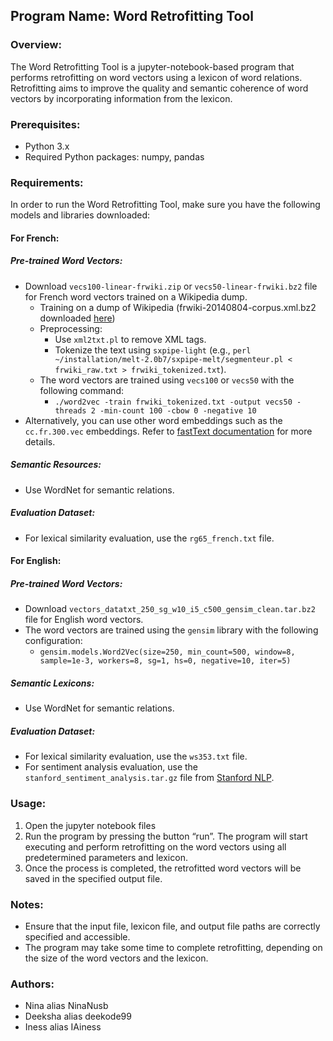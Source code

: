 ## Program Name: Word Retrofitting Tool

### Overview:
The Word Retrofitting Tool is a jupyter-notebook-based program that performs retrofitting on word vectors using a lexicon of word relations. Retrofitting aims to improve the quality and semantic coherence of word vectors by incorporating information from the lexicon.

### Prerequisites:
- Python 3.x
- Required Python packages: numpy, pandas

### Requirements:
In order to run the Word Retrofitting Tool, make sure you have the following models and libraries downloaded:
#### For French:
##### Pre-trained Word Vectors:
- Download `vecs100-linear-frwiki.zip` or `vecs50-linear-frwiki.bz2` file for French word vectors trained on a Wikipedia dump.
  - Training on a dump of Wikipedia (frwiki-20140804-corpus.xml.bz2 downloaded [here](http://linguatools.org/tools/corpora/wikipedia-monolingual-corpora/))
  - Preprocessing:
    - Use `xml2txt.pl` to remove XML tags.
    - Tokenize the text using `sxpipe-light` (e.g., `perl ~/installation/melt-2.0b7/sxpipe-melt/segmenteur.pl < frwiki_raw.txt > frwiki_tokenized.txt`).
  - The word vectors are trained using `vecs100` or `vecs50` with the following command:
    - `./word2vec -train frwiki_tokenized.txt -output vecs50 -threads 2 -min-count 100 -cbow 0 -negative 10`
- Alternatively, you can use other word embeddings such as the `cc.fr.300.vec` embeddings. Refer to [fastText documentation](https://fasttext.cc/docs/en/crawl-vectors.html) for more details.

##### Semantic Resources:
- Use WordNet for semantic relations.

##### Evaluation Dataset:
- For lexical similarity evaluation, use the `rg65_french.txt` file.

#### For English:
##### Pre-trained Word Vectors:
- Download `vectors_datatxt_250_sg_w10_i5_c500_gensim_clean.tar.bz2` file for English word vectors.
- The word vectors are trained using the `gensim` library with the following configuration:
  - `gensim.models.Word2Vec(size=250, min_count=500, window=8, sample=1e-3, workers=8, sg=1, hs=0, negative=10, iter=5)`

##### Semantic Lexicons:
- Use WordNet for semantic relations.

##### Evaluation Dataset:
- For lexical similarity evaluation, use the `ws353.txt` file.
- For sentiment analysis evaluation, use the `stanford_sentiment_analysis.tar.gz` file from [Stanford NLP](https://nlp.stanford.edu/sentiment/).

### Usage:
1. Open the jupyter notebook files
2. Run the program by pressing the button “run”. The program will start executing and perform retrofitting on the word vectors using all predetermined parameters and lexicon.
3. Once the process is completed, the retrofitted word vectors will be saved in the specified output file.

### Notes:
- Ensure that the input file, lexicon file, and output file paths are correctly specified and accessible.
- The program may take some time to complete retrofitting, depending on the size of the word vectors and the lexicon.

### Authors:
- Nina alias NinaNusb
- Deeksha alias deekode99
- Iness alias IAiness
